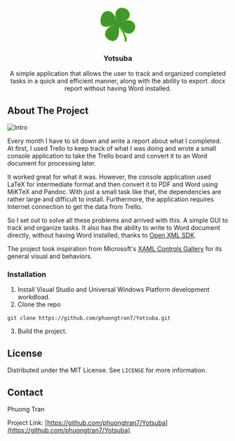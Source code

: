 <br />
<p align="center">
    <img src="Yotsuba/Assets/StoreLogo.scale-400.png" alt="Logo" width="80" height="80">
  </a>

  <h3 align="center">Yotsuba</h3>

  <p align="center">
  		A simple application that allows the user to track and organized completed tasks in a quick and efficient manner, along with the ability to export .docx report without having Word installed.
  </p>
</p>

## About The Project

![Intro](Documents/Assets/Introduction.gif)

Every month I have to sit down and write a report about what I completed. At first, I used Trello to keep track of what I was doing and wrote a small console application to take the Trello board and convert it to an Word document for processing later.

It worked great for what it was. However, the console application used LaTeX for intermediate format and then convert it to PDF and Word using MiKTeX and Pandoc. With just a small task like that, the dependencies are rather large and difficult to install. Furthermore, the application requires Internet connection to get the data from Trello.

So I set out to solve all these problems and arrived with this. A simple GUI to track and organize tasks. It also has the ability to write to Word document directly, without having Word installed, thanks to [Open XML SDK](https://github.com/OfficeDev/Open-XML-SDK).

The project took inspiration from Microsoft's [XAML Controls Gallery](https://github.com/microsoft/Xaml-Controls-Gallery) for its general visual and behaviors.

### Installation

1. Install Visual Studio and Universal Windows Platform development workdload.
2. Clone the repo
```
git clone https://github.com/phuongtran7/Yotsuba.git
```
3. Build the project.

## License

Distributed under the MIT License. See `LICENSE` for more information.

## Contact

Phuong Tran

Project Link: [https://github.com/phuongtran7/Yotsuba](https://github.com/phuongtran7/Yotsuba)